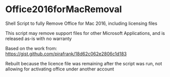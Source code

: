 # Office2016forMacRemoval
Shell Script to fully Remove Office for Mac 2016, including licensing files

This script may remove support files for other Microsoft Applications, and is released as-is with no warranty

Based on the work from: https://gist.github.com/pirafrank/18d62c062e2806c1d183

Rebuilt because the licence file was remaining after the script was run, not allowing for activating office under another account
